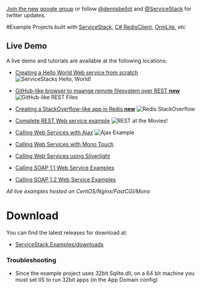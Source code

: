 [Join the new google group](http://groups.google.com/group/servicestack) or
follow [@demisbellot](http://twitter.com/demisbellot) and [@ServiceStack](http://twitter.com/servicestack)
for twitter updates.

#Example Projects built with [ServiceStack](https://github.com/ServiceStack/ServiceStack), [C# RedisClient](https://github.com/ServiceStack/ServiceStack.Redis), [OrmLite](https://github.com/ServiceStack/ServiceStack.OrmLite), etc

## Live Demo

A live demo and tutorials are available at the following locations:

* [Creating a Hello World Web service from scratch](http://servicestack.net/ServiceStack.Hello/)
![ServiceStacks Hello, World!](http://servicestack.net/showcase/img/hello-400x350.png)

* [GitHub-like browser to maange remote filesystem over REST **new**](http://servicestack.net/RestFiles/)
![GitHub-like REST Files](http://servicestack.net/showcase/img/restfiles-400x350.png)

* [Creating a StackOverflow-like app in Redis **new**](http://servicestack.net/RedisStackOverflow/)
![Redis StackOverflow](http://servicestack.net/showcase/img/redisstackoverflow-400x350.png)

* [Complete REST Web service example](http://servicestack.net/ServiceStack.MovieRest/)
![REST at the Movies!](http://servicestack.net/showcase/img/movierest-400x350.png)

* [Calling Web Services with Ajax](http://servicestack.net/ServiceStack.Examples.Clients/Default.htm)
![Ajax Example](http://servicestack.net/showcase/img/ajaxexample-400x350.png)

* [Calling Web Services with Mono Touch](http://www.servicestack.net/monotouch/remote-info/)
* [Calling Web Services using Silverlight](http://servicestack.net/ServiceStack.Examples.Clients/Silverlight.htm)
* [Calling SOAP 1.1 Web Service Examples](http://servicestack.net/ServiceStack.Examples.Clients/Soap11.aspx)
* [Calling SOAP 1.2 Web Service Examples](http://servicestack.net/ServiceStack.Examples.Clients/Soap12.aspx)

_All live examples hosted on CentOS/Nginx/FastCGI/Mono_

# Download

You can find the latest releases for download at:

* [ServiceStack.Examples/downloads](https://github.com/ServiceStack/ServiceStack.Examples/downloads)


### Troubleshooting

- Since the example project uses 32bit Sqlite.dll, on a 64 bit machine you must set IIS to run 32bit apps (in the App Domain config)

